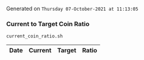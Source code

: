 Generated on `Thursday 07-October-2021 at 11:13:05`

### Current to Target Coin Ratio
`current_coin_ratio.sh`

Date|Current|Target|Ratio
---|---|---|---
